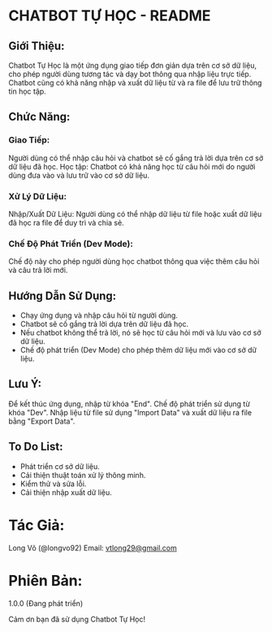 # CHATBOT TỰ HỌC - README

## Giới Thiệu:
Chatbot Tự Học là một ứng dụng giao tiếp đơn giản dựa trên cơ sở dữ liệu, cho phép người dùng tương tác và dạy bot thông qua nhập liệu trực tiếp. Chatbot cũng có khả năng nhập và xuất dữ liệu từ và ra file để lưu trữ thông tin học tập.

## Chức Năng:

### Giao Tiếp:

Người dùng có thể nhập câu hỏi và chatbot sẽ cố gắng trả lời dựa trên cơ sở dữ liệu đã học.
Học tập: Chatbot có khả năng học từ câu hỏi mới do người dùng đưa vào và lưu trữ vào cơ sở dữ liệu.

### Xử Lý Dữ Liệu:

Nhập/Xuất Dữ Liệu: Người dùng có thể nhập dữ liệu từ file hoặc xuất dữ liệu đã học ra file để duy trì và chia sẻ.

### Chế Độ Phát Triển (Dev Mode):

Chế độ này cho phép người dùng học chatbot thông qua việc thêm câu hỏi và câu trả lời mới.
## Hướng Dẫn Sử Dụng:

- Chạy ứng dụng và nhập câu hỏi từ người dùng.
- Chatbot sẽ cố gắng trả lời dựa trên dữ liệu đã học.
- Nếu chatbot không thể trả lời, nó sẽ học từ câu hỏi mới và lưu vào cơ sở dữ liệu.
- Chế độ phát triển (Dev Mode) cho phép thêm dữ liệu mới vào cơ sở dữ liệu.

## Lưu Ý:

Để kết thúc ứng dụng, nhập từ khóa "End".
Chế độ phát triển sử dụng từ khóa "Dev".
Nhập liệu từ file sử dụng "Import Data" và xuất dữ liệu ra file bằng "Export Data".

## To Do List:

- Phát triển cơ sở dữ liệu.
- Cải thiện thuật toán xử lý thông minh.
- Kiểm thử và sửa lỗi.
- Cải thiện nhập xuất dữ liệu.

# Tác Giả:

Long Võ (@longvo92)
Email: vtlong29@gmail.com

# Phiên Bản:

1.0.0 (Đang phát triển)

Cảm ơn bạn đã sử dụng Chatbot Tự Học!
